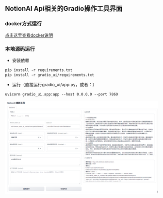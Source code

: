 ## NotionAI Api相关的Gradio操作工具界面

### docker方式运行

[点击这里查看docker说明](../docker/gradio/README.md)


### 本地源码运行

- 安装依赖
```shell
pip install -r requirements.txt
pip install -r gradio_ui/requirements.txt
```

- 运行（直接运行gradio_ui/app.py，或者：）
```shell
uvicorn gradio_ui.app:app --host 0.0.0.0 --port 7860
```


![gradio_ui](/screenshots/gradio-ui.png)